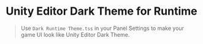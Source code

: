 # Unity Editor Dark Theme for Runtime

> Use `Dark Runtime Theme.tss` in your Panel Settings to make your game UI look like Unity Editor Dark Theme.